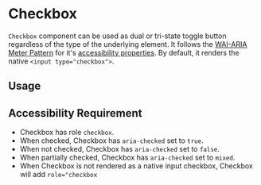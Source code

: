 # Checkbox

`Checkbox` component can be used as dual or tri-state toggle button regardless
of the type of the underlying element. It follows the
[WAI-ARIA Meter Pattern](https://www.w3.org/TR/wai-aria-practices/#checkbox) for
it's
[accessibility properties](https://w3c.github.io/aria-practices/#wai-aria-roles-states-and-properties-5).
By default, it renders the native `<input type="checkbox">`.

<!-- INJECT_TOC -->

## Usage

<!-- IMPORT_EXAMPLE src/checkbox/stories/templates/CheckboxBasicJsx.ts -->

<!-- CODESANDBOX
link_title: Checkbox Basic
js: src/checkbox/stories/templates/CheckboxBasicJsx.ts
-->

## Accessibility Requirement

- Checkbox has role `checkbox`.
- When checked, Checkbox has `aria-checked` set to `true`.
- When not checked, Checkbox has `aria-checked` set to `false`.
- When partially checked, Checkbox has `aria-checked` set to `mixed`.
- When Checkbox is not rendered as a native input checkbox, Checkbox will add
  `role="checkbox`

<!-- INJECT_COMPOSITION src/checkbox -->

<!-- INJECT_PROPS src/checkbox -->
